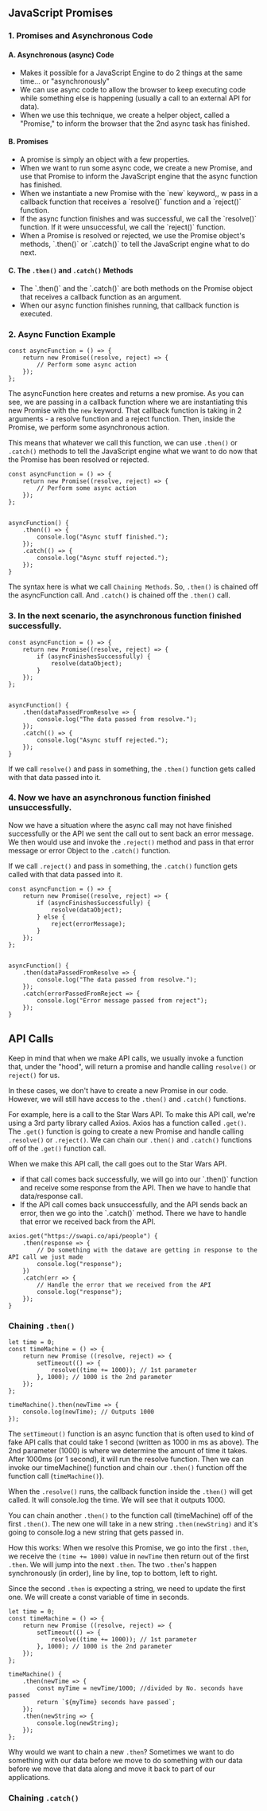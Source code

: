 ## JavaScript Promises

### 1. Promises and Asynchronous Code

#### A. Asynchronous (async) Code
<ul>
<li>Makes it possible for a JavaScript Engine to do 2 things at the same time... or "asynchronously"</li>
<li>We can use async code to allow the browser to keep executing code while something else is happening (usually a call to an external API for data).</li>
<li>When we use this technique, we create a helper object, called a "Promise," to inform the browser that the 2nd async task has finished.</li>
</ul>

#### B. Promises
<ul>
<li>A promise is simply an object with a few properties.</li>
<li>When we want to run some async code, we create a new Promise, and use that Promise to inform the JavaScript engine that the async function has finished.</li>
<li>When we instantiate a new Promise with the `new` keyword,, w pass in a callback function that receives a `resolve()` function and a `reject()` function.</li>
<li>If the async function finishes and was successful, we call the `resolve()` function. If it were unsuccessful, we call the `reject()` function.</li>
<li>When a Promise is resolved or rejected, we use the Promise object's methods, `.then()` or `.catch()` to tell the JavaScript engine what to do next.</li>
</ul>

#### C. The `.then()` and `.catch()` Methods
<ul>
<li>The `.then()` and the `.catch()` are both methods on the Promise object that receives a callback function as an argument.</li>
<li>When our async function finishes running, that callback function is executed.</li>
</ul>

### 2. Async Function Example

```
const asyncFunction = () => {
    return new Promise((resolve, reject) => {
        // Perform some async action
    });
};
```

The asyncFunction here creates and returns a new promise. As you can see, we are passing in a callback function where we are 
instantiating this new Promise with the `new` keyword. That callback function is taking in 2 arguments - a resolve function and a reject
function. Then, inside the Promise, we perform some asynchronous action.

This means that whatever we call this function, we can use `.then()` or `.catch()` methods to tell the JavaScript engine what we want
to do now that the Promise has been resolved or rejected. 

```
const asyncFunction = () => {
    return new Promise((resolve, reject) => {
        // Perform some async action
    });
};


asyncFunction() {
    .then(() => {
        console.log("Async stuff finished.");
    });
    .catch(() => {
        console.log("Async stuff rejected.");
    });
}
```

The syntax here is what we call `Chaining Methods`. So, `.then()` is chained off the asyncFunction call. And `.catch()` is chained off 
the `.then()` call. 

### 3. In the next scenario, the asynchronous function finished successfully.

```
const asyncFunction = () => {
    return new Promise((resolve, reject) => {
        if (asyncFinishesSuccessfully) {
            resolve(dataObject);
        }
    });
};


asyncFunction() {
    .then(dataPassedFromResolve => {
        console.log("The data passed from resolve.");
    });
    .catch(() => {
        console.log("Async stuff rejected.");
    });
}
```

If we call `resolve()` and pass in something, the `.then()` function gets called with that data passed into it. 

### 4. Now we have an asynchronous function finished unsuccessfully.

Now we have a situation where the async call may not have finished successfully or the API we sent the call out to sent 
back an error message. We then would use and invoke the `.reject()` method and pass in that error message or error
Object to the `.catch()` function. 

If we call `.reject()` and pass in something, the `.catch()` function gets called with that data passed into it.

```
const asyncFunction = () => {
    return new Promise((resolve, reject) => {
        if (asyncFinishesSuccessfully) {
            resolve(dataObject);
        } else {
            reject(errorMessage);
        }
    });
};


asyncFunction() {
    .then(dataPassedFromResolve => {
        console.log("The data passed from resolve.");
    });
    .catch(errorPassedFromReject => {
        console.log("Error message passed from reject");
    });
}
```

## API Calls

Keep in mind that when we make API calls, we usually invoke a function that, under the "hood", 
will return a promise and handle calling `resolve()` or `reject()` for us.

In these cases, we don't have to create a new Promise in our code. However, we will still 
have access to the `.then()` and `.catch()` functions.

For example, here is a call to the Star Wars API. To make this API call, we're using a 3rd party
library called Axios. Axios has a function called `.get()`. The `.get()` function is going to create
a new Promise and handle calling `.resolve()` or `.reject()`. We can chain our `.then()` and 
`.catch()` functions off of the `.get()` function call.

When we make this API call, the call goes out to the Star Wars API. 
<ul>
<li>if that call comes back successfully, we will go into our `.then()` function and receive some
response from the API. Then we have to handle that data/response call.</li>
<li>If the API call comes back unsuccessfully, and the API sends back an error, then we go into the
`.catch()` method. There we have to handle that error we received back from the API.</li>
</ul>

```
axios.get("https://swapi.co/api/people") {
    .then(response => {
        // Do something with the datawe are getting in response to the API call we just made
        console.log("response");
    })
    .catch(err => {
        // Handle the error that we received from the API
        console.log("response");
    });
}
```

### Chaining `.then()`

```
let time = 0;
const timeMachine = () => {
    return new Promise ((resolve, reject) => {
        setTimeout(() => {
            resolve((time += 1000)); // 1st parameter
        }, 1000); // 1000 is the 2nd parameter
    });
};

timeMachine().then(newTime => {
    console.log(newTime); // Outputs 1000
});
```

The `setTimeout()` function is an async function that is often used to kind of fake API calls that could
take 1 second (written as 1000 in ms as above). The 2nd parameter (1000) is where we determine the amount of
time it takes. After 1000ms (or 1 second), it will run the resolve function. Then we can invoke our 
timeMachine() function and chain our `.then()` function off the function call (`timeMachine()`).

When the `.resolve()` runs, the callback function inside the `.then()` will get called. It will console.log
the time. We will see that it outputs 1000.

You can chain another `.then()` to the function call (timeMachine) off of the first `.then()`. The new one
will take in a new string `.then(newString)` and it's going to console.log a new string that gets passed
in. 

How this works: When we resolve this Promise, we go into the first `.then`, we receive the `(time += 1000)` 
value in `newTime` then return out of the first `.then`. We will jump into the next `.then`. The two `.then`'s
happen synchronously (in order), line by line, top to bottom, left to right.

Since the second `.then` is expecting a string, we need to update the first one. We will create a const variable
of time in seconds. 

```
let time = 0;
const timeMachine = () => {
    return new Promise ((resolve, reject) => {
        setTimeout(() => {
            resolve((time += 1000)); // 1st parameter
        }, 1000); // 1000 is the 2nd parameter
    });
};

timeMachine() {
    .then(newTime => {
        const myTime = newTime/1000; //divided by No. seconds have passed
        return `${myTime} seconds have passed`;
    });
    .then(newString => {
        console.log(newString);
    });
};

```

Why would we want to chain a new `.then`? Sometimes we want to do something with our data before we move to do
something with our data before we move that data along and move it back to part of our applications. 


### Chaining `.catch()`
